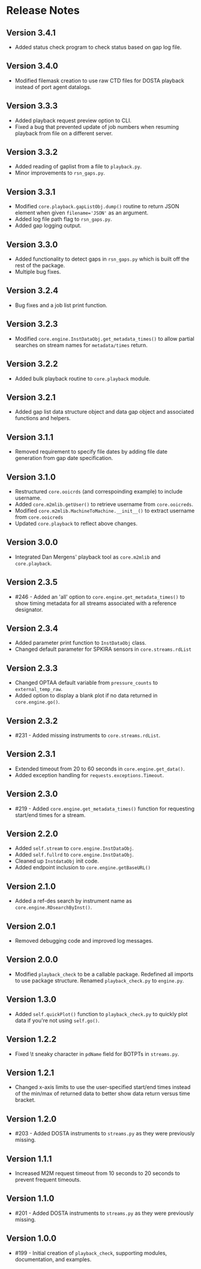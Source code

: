 # Release Notes

## Version 3.4.1
* Added status check program to check status based on gap log file.

## Version 3.4.0
* Modified filemask creation to use raw CTD files for DOSTA playback instead of port agent datalogs.

## Version 3.3.3
* Added playback request preview option to CLI.
* Fixed a bug that prevented update of job numbers when resuming playback from file on a different server.

## Version 3.3.2
* Added reading of gaplist from a file to `playback.py`.
* Minor improvements to `rsn_gaps.py`.

## Version 3.3.1
* Modified `core.playback.gapListObj.dump()` routine to return JSON element when given `filename='JSON'` as an argument.
* Added log file path flag to `rsn_gaps.py`.
* Added gap logging output.

## Version 3.3.0
* Added functionality to detect gaps in `rsn_gaps.py` which is built off the rest of the package.
* Multiple bug fixes.

## Version 3.2.4
* Bug fixes and a job list print function.

## Version 3.2.3
* Modified `core.engine.InstDataObj.get_metadata_times()` to allow partial searches on stream names for `metadata/times` return.

## Version 3.2.2
* Added bulk playback routine to `core.playback` module.

## Version 3.2.1
* Added gap list data structure object and data gap object and associated functions and helpers.

## Version 3.1.1
* Removed requirement to specify file dates by adding file date generation from gap date specification.

## Version 3.1.0
* Restructured `core.ooicrds` (and correspoinding example) to include username.
* Added `core.m2mlib.getUser()` to retrieve username from `core.ooicreds`.
* Modified `core.m2mlib.MachineToMachine.__init__()` to extract username from `core.ooicreds`
* Updated `core.playback` to reflect above changes.

## Version 3.0.0
* Integrated Dan Mergens' playback tool as `core.m2mlib` and `core.playback`.

## Version 2.3.5
* #246 - Added an 'all' option to `core.engine.get_metadata_times()` to show timing metadata for all streams associated with a reference designator.

## Version 2.3.4
* Added parameter print function to `InstDataObj` class.
* Changed default parameter for SPKIRA sensors in `core.streams.rdList`

## Version 2.3.3
* Changed OPTAA default variable from `pressure_counts` to `external_temp_raw`.
* Added option to display a blank plot if no data returned in `core.engine.go()`.

## Version 2.3.2
* #231 - Added missing instruments to `core.streams.rdList`.

## Version 2.3.1
* Extended timeout from 20 to 60 seconds in `core.engine.get_data()`.
* Added exception handling for `requests.exceptions.Timeout`.

## Version 2.3.0
* #219 - Added `core.engine.get_metadata_times()` function for requesting start/end times for a stream.

## Version 2.2.0
* Added `self.stream` to `core.engine.InstDataObj`.
* Added `self.fullrd` to `core.engine.InstDataObj`.
* Cleaned up `InstdataObj` init code.
* Added endpoint inclusion to `core.engine.getBaseURL()`

## Version 2.1.0
* Added a ref-des search by instrument name as `core.engine.RDsearchByInst()`.

## Version 2.0.1
* Removed debugging code and improved log messages.

## Version 2.0.0
* Modified `playback_check` to be a callable package. Redefined all imports to use package structure. Renamed `playback_check.py` to `engine.py`.

## Version 1.3.0
* Added `self.quickPlot()` function to `playback_check.py` to quickly plot data if you're not using `self.go()`.

## Version 1.2.2
* Fixed \t sneaky character in `pdName` field for BOTPTs in `streams.py`.

## Version 1.2.1
* Changed x-axis limits to use the user-specified start/end times instead of the min/max of returned data to better show data return versus time bracket.

## Version 1.2.0
* #203 - Added DOSTA instruments to `streams.py` as they were previously missing.

## Version 1.1.1
* Increased M2M request timeout from 10 seconds to 20 seconds to prevent frequent timeouts.

## Version 1.1.0
* #201 - Added DOSTA instruments to `streams.py` as they were previously missing.

## Version 1.0.0
* #199 - Initial creation of `playback_check`, supporting modules, documentation, and examples.
